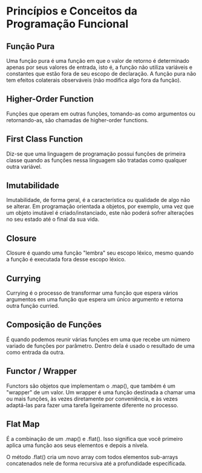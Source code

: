 # Princípios e Conceitos da Programação Funcional

## Função Pura

Uma função pura é uma função em que o valor de retorno é determinado apenas por seus valores de entrada, isto é, a função não utiliza variáveis e constantes que estão fora de seu escopo de declaração. A função pura não tem efeitos colaterais observáveis (não modifica algo fora da função).

## Higher-Order Function

Funções que operam em outras funções, tomando-as como argumentos ou retornando-as, são chamadas de higher-order functions.

## First Class Function

Diz-se que uma linguagem de programação possui funções de primeira classe quando as funções nessa linguagem são tratadas como qualquer outra variável.

## Imutabilidade

Imutabilidade, de forma geral, é a característica ou qualidade de algo não se alterar. Em programação orientada a objetos, por exemplo, uma vez que um objeto imutável é criado/instanciado, este não poderá sofrer alterações no seu estado até o final da sua vida.

## Closure

Closure é quando uma função "lembra" seu escopo léxico, mesmo quando a função é executada fora desse escopo léxico.

## Currying

Currying é o processo de transformar uma função que espera vários argumentos em uma função que espera um único argumento e retorna outra função curried.

## Composição de Funções

É quando podemos reunir várias funções em uma que recebe um número variado de funções por parâmetro. Dentro dela é usado o resultado de uma como entrada da outra.

## Functor / Wrapper

Functors são objetos que implementam o .map(), que também é um "wrapper" de um valor. Um wrapper é uma função destinada a chamar uma ou mais funções, às vezes diretamente por conveniência, e às vezes adaptá-las para fazer uma tarefa ligeiramente diferente no processo.

## Flat Map

É a combinação de um .map() e .flat(). Isso significa que você primeiro aplica uma função aos seus elementos e depois a nivela.

O método .flat() cria um novo array com todos elementos sub-arrays concatenados nele de forma recursiva até a profundidade especificada.
